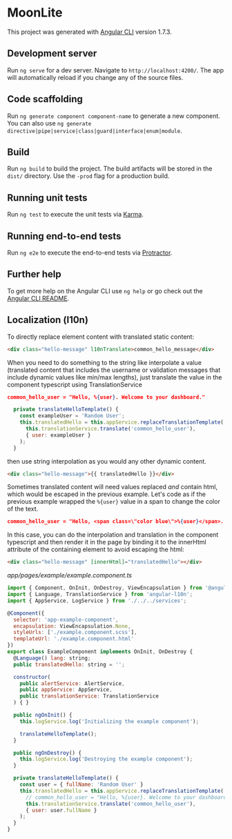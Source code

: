 # MoonLite

This project was generated with [Angular CLI](https://github.com/angular/angular-cli) version 1.7.3.

## Development server

Run `ng serve` for a dev server. Navigate to `http://localhost:4200/`. The app will automatically reload if you change any of the source files.

## Code scaffolding

Run `ng generate component component-name` to generate a new component. You can also use `ng generate directive|pipe|service|class|guard|interface|enum|module`.

## Build

Run `ng build` to build the project. The build artifacts will be stored in the `dist/` directory. Use the `-prod` flag for a production build.

## Running unit tests

Run `ng test` to execute the unit tests via [Karma](https://karma-runner.github.io).

## Running end-to-end tests

Run `ng e2e` to execute the end-to-end tests via [Protractor](http://www.protractortest.org/).

## Further help

To get more help on the Angular CLI use `ng help` or go check out the [Angular CLI README](https://github.com/angular/angular-cli/blob/master/README.md).

## Localization (l10n)

To directly replace element content with translated static content:
```html
<div class="hello-message" l10nTranslate>common_hello_message</div>
```

When you need to do something to the string like interpolate a value (translated
content that includes the username or validation messages that include dynamic
values like min/max lengths), just translate the value in the component
typescript using TranslationService
```json
common_hello_user = "Hello, %{user}. Welcome to your dashboard."
```
```javascript
  private translateHelloTemplate() {
    const exampleUser = 'Random User';
    this.translatedHello = this.appService.replaceTranslationTemplate(
      this.translationService.translate('common_hello_user'),
      { user: exampleUser }
    );
  }
```
then use string interpolation as you would any other dynamic content.
```html
<div class="hello-message">{{ translatedHello }}</div>
```

Sometimes translated content will need values replaced _and_ contain html, which
would be escaped in the previous example.  Let's code as if the previous example
wrapped the `%{user}` value in a span to change the color of the text.
```json
common_hello_user = "Hello, <span class=\"color blue\">%{user}</span>. Welcome to your dashboard."
```
In this case, you can do the interpolation and translation in the component
typescript and then render it in the page by binding it to the innerHtml
attribute of the containing element to avoid escaping the html:
```html
<div class="hello-message" [innerHtml]="translatedHello"></div>
```

*app/pages/example/example.component.ts*
```javascript
import { Component, OnInit, OnDestroy, ViewEncapsulation } from '@angular/core';
import { Language, TranslationService } from 'angular-l10n';
import { AppService, LogService } from './../../services';

@Component({
  selector: 'app-example-component',
  encapsulation: ViewEncapsulation.None,
  styleUrls: ['./example.component.scss'],
  templateUrl: './example.component.html'
})
export class ExampleComponent implements OnInit, OnDestroy {
  @Language() lang: string;
  public translatedHello: string = '';

  constructor(
    public alertService: AlertService,
    public appService: AppService,
    public translationService: TranslationService
  ) { }

  public ngOnInit() {
    this.logService.log('Initializing the example component');

    translateHelloTemplate();
  }

  public ngOnDestroy() {
    this.logService.log('Destroying the example component');
  }

  private translateHelloTemplate() {
    const user = { fullName: 'Random User' }
    this.translatedHello = this.appService.replaceTranslationTemplate(
      // common_hello_user = "Hello, %{user}. Welcome to your dashboard."
      this.translationService.translate('common_hello_user'),
      { user: user.fullName }
    );
  }
}
```
